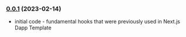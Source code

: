 ### [0.0.1](https://github.com/useElven/core/releases/tag/v0.0.1) (2023-02-14)
- initial code - fundamental hooks that were previously used in Next.js Dapp Template
